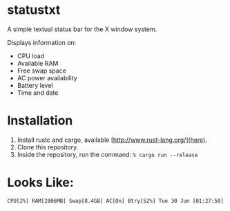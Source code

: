 # statustxt
A simple textual status bar for the X window system.

Displays information on:

* CPU load
* Available RAM
* Free swap space
* AC power availability
* Battery level
* Time and date

# Installation

1. Install rustc and cargo, available
   [http://www.rust-lang.org/](here).
2. Clone this repository.
3. Inside the repository, run the command:
   `% cargo run --release`

# Looks Like:
`CPU[2%] RAM[2806MB] Swap[8.4GB] AC[On] Btry[52%] Tue 30 Jun [01:27:50]`
